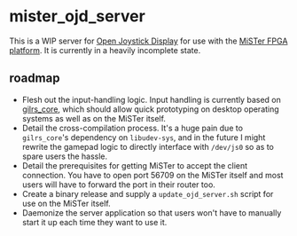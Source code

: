 # mister_ojd_server

This is a WIP server for [Open Joystick Display](http://kernelzechs.com/open-joystick-display/) for use with the [MiSTer FPGA platform](https://github.com/MiSTer-devel/Main_MiSTer/wiki). It is currently in a heavily incomplete state.

## roadmap
* Flesh out the input-handling logic. Input handling is currently based on [gilrs_core](https://crates.io/crates/gilrs-core), which should allow quick prototyping on desktop operating systems as well as on the MiSTer itself.
* Detail the cross-compilation process. It's a huge pain due to `gilrs_core`'s dependency on `libudev-sys`, and in the future I might rewrite the gamepad logic to directly interface with `/dev/js0` so as to spare users the hassle.
* Detail the prerequisites for getting MiSTer to accept the client connection. You have to open port 56709 on the MiSTer itself and most users will have to forward the port in their router too.
* Create a binary release and supply a `update_ojd_server.sh` script for use on the MiSTer itself.
* Daemonize the server application so that users won't have to manually start it up each time they want to use it.
